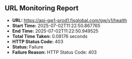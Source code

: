 ## URL Monitoring Report

- **URL:** https://api-gw1-prod1.fisglobal.com/gw/v1/health
- **Start Time:** 2025-07-02T11:22:50.867765
- **End Time:** 2025-07-02T11:22:50.949525
- **Total Time Taken:** 0.08176 seconds
- **HTTP Status Code:** 403
- **Status:** Failure
- **Failure Reason:** HTTP Status Code: 403
